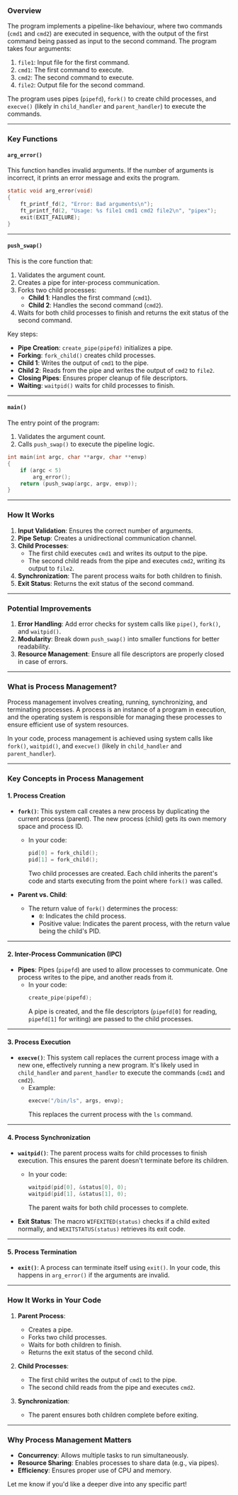 
### **Overview**
The program implements a pipeline-like behaviour, where two commands (`cmd1` and `cmd2`) are executed in sequence, with the output of the first command being passed as input to the second command. The program takes four arguments:
1. `file1`: Input file for the first command.
2. `cmd1`: The first command to execute.
3. `cmd2`: The second command to execute.
4. `file2`: Output file for the second command.

The program uses pipes (`pipefd`), `fork()` to create child processes, and `execve()` (likely in `child_handler` and `parent_handler`) to execute the commands.

---

### **Key Functions**

#### **`arg_error()`**
This function handles invalid arguments. If the number of arguments is incorrect, it prints an error message and exits the program.

```c
static void	arg_error(void)
{
	ft_printf_fd(2, "Error: Bad arguments\n");
	ft_printf_fd(2, "Usage: %s file1 cmd1 cmd2 file2\n", "pipex");
	exit(EXIT_FAILURE);
}
```

---

#### **`push_swap()`**
This is the core function that:
1. Validates the argument count.
2. Creates a pipe for inter-process communication.
3. Forks two child processes:
   - **Child 1**: Handles the first command (`cmd1`).
   - **Child 2**: Handles the second command (`cmd2`).
4. Waits for both child processes to finish and returns the exit status of the second command.

Key steps:
- **Pipe Creation**: `create_pipe(pipefd)` initializes a pipe.
- **Forking**: `fork_child()` creates child processes.
- **Child 1**: Writes the output of `cmd1` to the pipe.
- **Child 2**: Reads from the pipe and writes the output of `cmd2` to `file2`.
- **Closing Pipes**: Ensures proper cleanup of file descriptors.
- **Waiting**: `waitpid()` waits for child processes to finish.

---

#### **`main()`**
The entry point of the program:
1. Validates the argument count.
2. Calls `push_swap()` to execute the pipeline logic.

```c
int	main(int argc, char **argv, char **envp)
{
	if (argc < 5)
		arg_error();
	return (push_swap(argc, argv, envp));
}
```

---

### **How It Works**
1. **Input Validation**: Ensures the correct number of arguments.
2. **Pipe Setup**: Creates a unidirectional communication channel.
3. **Child Processes**:
   - The first child executes `cmd1` and writes its output to the pipe.
   - The second child reads from the pipe and executes `cmd2`, writing its output to `file2`.
4. **Synchronization**: The parent process waits for both children to finish.
5. **Exit Status**: Returns the exit status of the second command.

---

### **Potential Improvements**
1. **Error Handling**: Add error checks for system calls like `pipe()`, `fork()`, and `waitpid()`.
2. **Modularity**: Break down `push_swap()` into smaller functions for better readability.
3. **Resource Management**: Ensure all file descriptors are properly closed in case of errors.


---

### **What is Process Management?**
Process management involves creating, running, synchronizing, and terminating processes. A process is an instance of a program in execution, and the operating system is responsible for managing these processes to ensure efficient use of system resources.

In your code, process management is achieved using system calls like `fork()`, `waitpid()`, and `execve()` (likely in `child_handler` and `parent_handler`).

---

### **Key Concepts in Process Management**

#### **1. Process Creation**
- **`fork()`**: This system call creates a new process by duplicating the current process (parent). The new process (child) gets its own memory space and process ID.
  - In your code:
    ```c
    pid[0] = fork_child();
    pid[1] = fork_child();
    ```
    Two child processes are created. Each child inherits the parent's code and starts executing from the point where `fork()` was called.

- **Parent vs. Child**:
  - The return value of `fork()` determines the process:
    - `0`: Indicates the child process.
    - Positive value: Indicates the parent process, with the return value being the child's PID.

---

#### **2. Inter-Process Communication (IPC)**
- **Pipes**: Pipes (`pipefd`) are used to allow processes to communicate. One process writes to the pipe, and another reads from it.
  - In your code:
    ```c
    create_pipe(pipefd);
    ```
    A pipe is created, and the file descriptors (`pipefd[0]` for reading, `pipefd[1]` for writing) are passed to the child processes.

---

#### **3. Process Execution**
- **`execve()`**: This system call replaces the current process image with a new one, effectively running a new program. It's likely used in `child_handler` and `parent_handler` to execute the commands (`cmd1` and `cmd2`).
  - Example:
    ```c
    execve("/bin/ls", args, envp);
    ```
    This replaces the current process with the `ls` command.

---

#### **4. Process Synchronization**
- **`waitpid()`**: The parent process waits for child processes to finish execution. This ensures the parent doesn't terminate before its children.
  - In your code:
    ```c
    waitpid(pid[0], &status[0], 0);
    waitpid(pid[1], &status[1], 0);
    ```
    The parent waits for both child processes to complete.

- **Exit Status**: The macro `WIFEXITED(status)` checks if a child exited normally, and `WEXITSTATUS(status)` retrieves its exit code.

---

#### **5. Process Termination**
- **`exit()`**: A process can terminate itself using `exit()`. In your code, this happens in `arg_error()` if the arguments are invalid.

---

### **How It Works in Your Code**
1. **Parent Process**:
   - Creates a pipe.
   - Forks two child processes.
   - Waits for both children to finish.
   - Returns the exit status of the second child.

2. **Child Processes**:
   - The first child writes the output of `cmd1` to the pipe.
   - The second child reads from the pipe and executes `cmd2`.

3. **Synchronization**:
   - The parent ensures both children complete before exiting.

---

### **Why Process Management Matters**
- **Concurrency**: Allows multiple tasks to run simultaneously.
- **Resource Sharing**: Enables processes to share data (e.g., via pipes).
- **Efficiency**: Ensures proper use of CPU and memory.

Let me know if you'd like a deeper dive into any specific part!